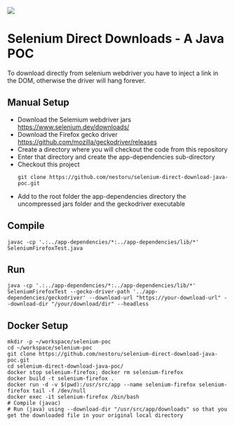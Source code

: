 [![](https://www.paypalobjects.com/en_US/i/btn/btn_donateCC_LG.gif)](https://www.paypal.com/donate/?hosted_button_id=58F9TDDRBND4L)

# Selenium Direct Downloads - A Java POC
To download directly from selenium webdriver you have to inject a link in the DOM, otherwise the driver will hang forever.

## Manual Setup
- Download the Selemium webdriver jars https://www.selenium.dev/downloads/
- Download the Firefox gecko driver https://github.com/mozilla/geckodriver/releases
- Create a directory where you will checkout the code from this repository
- Enter that directory and create the app-dependencies sub-directory
- Checkout this project
  ```
  git clone https://github.com/nestoru/selenium-direct-download-java-poc.git
  ```
- Add to the root folder the app-dependencies directory the  uncompressed jars folder and the geckodriver executable

## Compile
```
javac -cp '.:../app-dependencies/*:../app-dependencies/lib/*' SeleniumFirefoxTest.java
```

## Run
```
java -cp '.:../app-dependencies/*:../app-dependencies/lib/*' SeleniumFirefoxTest --gecko-driver-path '../app-dependencies/geckodriver' --download-url "https://your-download-url" --download-dir "/your/download/dir" --headless
```

## Docker Setup

```
mkdir -p ~/workspace/selenium-poc
cd ~/workspace/selenium-poc
git clone https://github.com/nestoru/selenium-direct-download-java-poc.git
cd selenium-direct-download-java-poc/
docker stop selenium-firefox; docker rm selenium-firefox
docker build -t selenium-firefox .
docker run -d -v $(pwd):/usr/src/app --name selenium-firefox selenium-firefox tail -f /dev/null
docker exec -it selenium-firefox /bin/bash
# Compile (javac)
# Run (java) using --download-dir "/usr/src/app/downloads" so that you get the downloaded file in your original local directory
```
